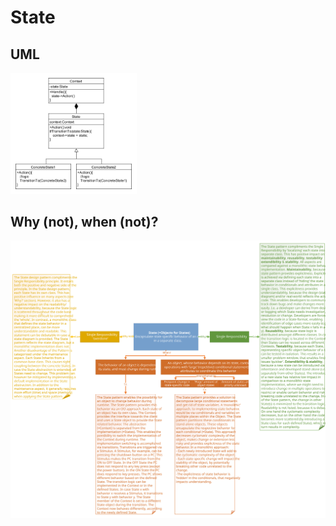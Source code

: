 # State
## UML
<img src=StateUML.png width=40% height=40%>

## Why (not), when (not)?
![State](https://raw.githubusercontent.com/NiekBeijloos/Design-Patterns/master/3.%20Behavioral/08.%20State/State.svg?raw=true)
